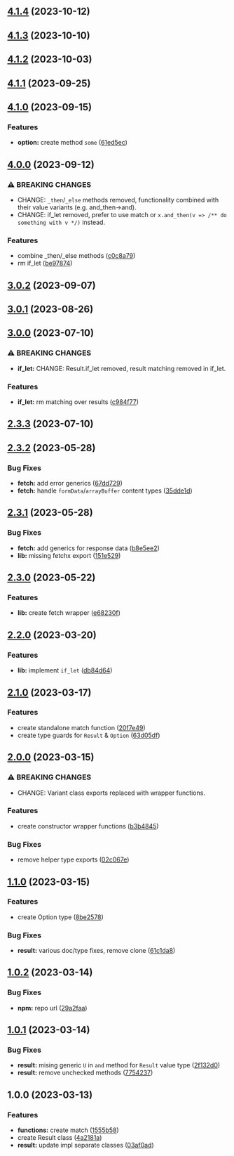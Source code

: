 ## [4.1.4](https://github.com/drewxs/rust-ts/compare/v4.1.3...v4.1.4) (2023-10-12)

## [4.1.3](https://github.com/drewxs/rust-ts/compare/v4.1.2...v4.1.3) (2023-10-10)

## [4.1.2](https://github.com/drewxs/rust-ts/compare/v4.1.1...v4.1.2) (2023-10-03)

## [4.1.1](https://github.com/drewxs/rust-ts/compare/v4.1.0...v4.1.1) (2023-09-25)

## [4.1.0](https://github.com/drewxs/rust-ts/compare/v4.0.0...v4.1.0) (2023-09-15)


### Features

* **option:** create method `some` ([61ed5ec](https://github.com/drewxs/rust-ts/commit/61ed5ec0357fc531c34de3a9ff2e5f853ac22aeb))

## [4.0.0](https://github.com/drewxs/rust-ts/compare/v3.0.2...v4.0.0) (2023-09-12)


### ⚠ BREAKING CHANGES

* CHANGE: `_then`/`_else` methods removed, functionality combined with their value variants (e.g. and_then->and).
* CHANGE: if_let removed, prefer to use match or `x.and_then(v => /** do something with v */)` instead.

### Features

* combine _then/_else methods ([c0c8a79](https://github.com/drewxs/rust-ts/commit/c0c8a79a55fc309e3192100f390a6721c5df1db5))
* rm if_let ([be97874](https://github.com/drewxs/rust-ts/commit/be97874ecf4ee4d6618ed36785dfeb9483c770e6))

## [3.0.2](https://github.com/drewxs/rust-ts/compare/v3.0.1...v3.0.2) (2023-09-07)

## [3.0.1](https://github.com/drewxs/rust-ts/compare/v3.0.0...v3.0.1) (2023-08-26)

## [3.0.0](https://github.com/drewxs/rust-ts/compare/v2.3.3...v3.0.0) (2023-07-10)


### ⚠ BREAKING CHANGES

* **if_let:** CHANGE: Result.if_let removed, result matching removed in if_let.

### Features

* **if_let:** rm matching over results ([c984f77](https://github.com/drewxs/rust-ts/commit/c984f77709f886e36a00ae466ab90ccaf0290411))

## [2.3.3](https://github.com/drewxs/rust-ts/compare/v2.3.2...v2.3.3) (2023-07-10)

## [2.3.2](https://github.com/drewxs/rust-ts/compare/v2.3.1...v2.3.2) (2023-05-28)


### Bug Fixes

* **fetch:** add error generics ([67dd729](https://github.com/drewxs/rust-ts/commit/67dd72971f46ef4962f474fd7e6d9a34c1c9d6e0))
* **fetch:** handle `formData`/`arrayBuffer` content types ([35dde1d](https://github.com/drewxs/rust-ts/commit/35dde1df01786f99b79fe5e103e666ad10a85041))

## [2.3.1](https://github.com/drewxs/rust-ts/compare/v2.3.0...v2.3.1) (2023-05-28)


### Bug Fixes

* **fetch:** add generics for response data ([b8e5ee2](https://github.com/drewxs/rust-ts/commit/b8e5ee22dfdfa51789f8ade715525bc238caa32d))
* **lib:** missing fetchx export ([151e529](https://github.com/drewxs/rust-ts/commit/151e529a7b48357119fedb11f9524ca20b129142))

## [2.3.0](https://github.com/drewxs/rust-ts/compare/v2.2.0...v2.3.0) (2023-05-22)


### Features

* **lib:** create fetch wrapper ([e68230f](https://github.com/drewxs/rust-ts/commit/e68230fef0c032ce349ad6da134b1d24ab0652f7))

## [2.2.0](https://github.com/drewxs/rust-ts/compare/v2.1.0...v2.2.0) (2023-03-20)


### Features

* **lib:** implement `if_let` ([db84d64](https://github.com/drewxs/rust-ts/commit/db84d64cd2fa6c2143bf28a55709aaa9aecd7c39))

## [2.1.0](https://github.com/drewxs/rust-ts/compare/v2.0.0...v2.1.0) (2023-03-17)


### Features

* create standalone match function ([20f7e49](https://github.com/drewxs/rust-ts/commit/20f7e496dcc41e3a681d53b85b7e07d3089a5c7f))
* create type guards for `Result` & `Option` ([63d05df](https://github.com/drewxs/rust-ts/commit/63d05df302067a33b2210e958d76798ee5762668))

## [2.0.0](https://github.com/drewxs/rust-ts/compare/v1.1.0...v2.0.0) (2023-03-15)

### ⚠ BREAKING CHANGES

- CHANGE: Variant class exports replaced with wrapper functions.

### Features

- create constructor wrapper functions ([b3b4845](https://github.com/drewxs/rust-ts/commit/b3b4845b16d9cb85343cb9df86cacf33577eab51))

### Bug Fixes

- remove helper type exports ([02c067e](https://github.com/drewxs/rust-ts/commit/02c067e5bfe7d001ba1f9cfaebabe926b53136f0))

## [1.1.0](https://github.com/drewxs/rust-ts/compare/v1.0.2...v1.1.0) (2023-03-15)

### Features

- create Option type ([8be2578](https://github.com/drewxs/rust-ts/commit/8be2578a60a55a3126758abf2e97b95c0a822319))

### Bug Fixes

- **result:** various doc/type fixes, remove clone ([61c1da8](https://github.com/drewxs/rust-ts/commit/61c1da85c2800c1e3db9cb8cb23456a2febe3e76))

## [1.0.2](https://github.com/drewxs/rust-ts/compare/v1.0.1...v1.0.2) (2023-03-14)

### Bug Fixes

- **npm:** repo url ([29a2faa](https://github.com/drewxs/rust-ts/commit/29a2faaceb99d0c31b222d0fae9b5d8444688d2b))

## [1.0.1](https://github.com/drewxs/rs-ts/compare/v1.0.0...v1.0.1) (2023-03-14)

### Bug Fixes

- **result:** mising generic `U` in `and` method for `Result` value type ([2f132d0](https://github.com/drewxs/rs-ts/commit/2f132d0ca0c4283161737742b5445e5f950c0d8c))
- **result:** remove unchecked methods ([7754237](https://github.com/drewxs/rs-ts/commit/775423729f7fd168e5e4321094ae938ce37deab3))

## 1.0.0 (2023-03-13)

### Features

- **functions:** create match ([1555b58](https://github.com/drewxs/rs-ts/commit/1555b589954996767fef4313fa238da85b8849f0))
- create Result class ([4a2181a](https://github.com/drewxs/rs-ts/commit/4a2181a8bedbc5d15f433962686c19992489e69d))
- **result:** update impl separate classes ([03af0ad](https://github.com/drewxs/rs-ts/commit/03af0adaef12cbffa587a980b223932979f019d2))
